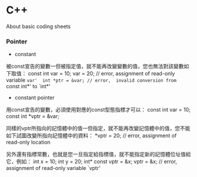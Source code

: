 # C++
About basic coding sheets

### Pointer

 - constant 

 被const宣告的變數一但被指定值，就不能再改變變數的值，您也無法對該變數如下取值：
 const int var = 10;
 var = 20; // error, assignment of read-only variable `var' 
 int *ptr = &var; // error,  invalid conversion from `const int*' to `int*' 

 - constant pointer

 用const宣告的變數，必須使用對應的const型態指標才可以：
 const int var = 10;
 const int *vptr = &var;

 同樣的vptr所指向的記憶體中的值一但指定，就不能再改變記憶體中的值，您不能如下試圖改變所指向記憶體中的資料：
 *vptr = 20; // error, assignment of read-only location 

 另外還有指標常數，也就是您一旦指定給指標值，就不能指定新的記憶體位址值給它，例如：
 int x = 10;
 int y = 20;
 int* const vptr = &x;
 vptr = &x;  // error,  assignment of read-only variable `vptr'
